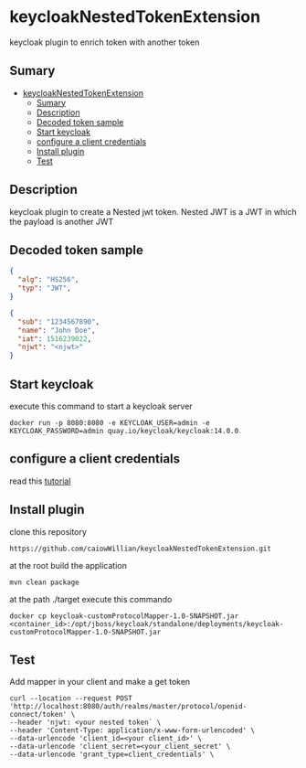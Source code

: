 # keycloakNestedTokenExtension

keycloak plugin to enrich token with another token

## Sumary

- [keycloakNestedTokenExtension](#keycloaknestedtokenextension)
  - [Sumary](#sumary)
  - [Description](#description)
  - [Decoded token sample](#decoded-token-sample)
  - [Start keycloak](#start-keycloak)
  - [configure a client credentials](#configure-a-client-credentials)
  - [Install plugin](#install-plugin)
  - [Test](#test)

## Description
keycloak plugin to create a Nested jwt token. Nested JWT is a JWT in which the payload is another JWT

## Decoded token sample
```json
{
  "alg": "HS256",
  "typ": "JWT",
}

{
  "sub": "1234567890",
  "name": "John Doe",
  "iat": 1516239022,
  "njwt": "<njwt>"
}
```

## Start keycloak
execute this command to start a keycloak server
```
docker run -p 8080:8080 -e KEYCLOAK_USER=admin -e KEYCLOAK_PASSWORD=admin quay.io/keycloak/keycloak:14.0.0
```

## configure a client credentials

read this [tutorial](https://www.appsdeveloperblog.com/keycloak-client-credentials-grant-example/)

## Install plugin

clone this repository
```
https://github.com/caiowWillian/keycloakNestedTokenExtension.git
```

at the root build the application
```
mvn clean package
```

at the path ./target execute this commando
```
docker cp keycloak-customProtocolMapper-1.0-SNAPSHOT.jar <container_id>:/opt/jboss/keycloak/standalone/deployments/keycloak-customProtocolMapper-1.0-SNAPSHOT.jar
```

## Test 
Add mapper in your client and make a get token
```
curl --location --request POST 'http://localhost:8080/auth/realms/master/protocol/openid-connect/token' \
--header 'njwt: <your nested token` \
--header 'Content-Type: application/x-www-form-urlencoded' \
--data-urlencode 'client_id=<your client_id>' \
--data-urlencode 'client_secret=<your_client_secret' \
--data-urlencode 'grant_type=client_credentials' \

```